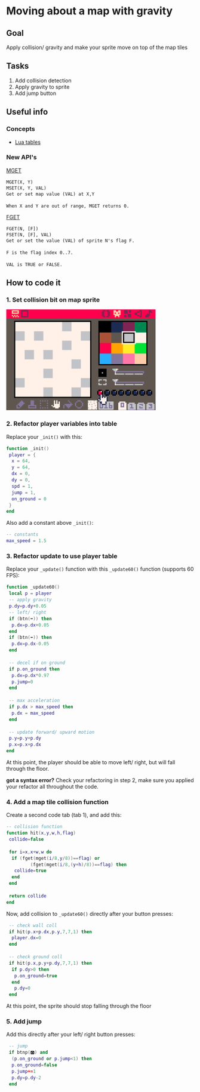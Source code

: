 # Moving about a map with gravity
## Goal
Apply collision/ gravity and make your sprite move on top of the map tiles
## Tasks
1. Add collision detection
2. Apply gravity to sprite
3. Add jump button
## Useful info
### Concepts
- [Lua tables](https://www.lexaloffle.com/dl/docs/pico-8_manual.html#Tables)
### New API's
[MGET](https://www.lexaloffle.com/dl/docs/pico-8_manual.html#MGET)
```
MGET(X, Y)
MSET(X, Y, VAL)
Get or set map value (VAL) at X,Y

When X and Y are out of range, MGET returns 0.
```
[FGET](https://www.lexaloffle.com/dl/docs/pico-8_manual.html#FGET)
```
FGET(N, [F])
FSET(N, [F], VAL)
Get or set the value (VAL) of sprite N's flag F.

F is the flag index 0..7.

VAL is TRUE or FALSE.
```

## How to code it
### 1. Set collision bit on map sprite
<img src="./assets/collision-bit.png" width="400"/>

### 2. Refactor player variables into table
Replace your `_init()` with this:
```lua
function _init()
 player = {
  x = 64,
  y = 64,
  dx = 0,
  dy = 0,
  spd = 1,
  jump = 1,
  on_ground = 0
 }
end
```
Also add a constant above `_init()`:
```lua
-- constants
max_speed = 1.5
```


### 3. Refactor update to use player table
Replace your `_update()` function with this `_update60()` function (supports 60 FPS):
```lua
function _update60()
 local p = player
 -- apply gravity
 p.dy=p.dy+0.05
 -- left/ right
 if (btn(➡️)) then
  p.dx=p.dx+0.05
 end
 if (btn(⬅️)) then
  p.dx=p.dx-0.05
 end

 -- decel if on ground
 if p.on_ground then
  p.dx=p.dx*0.97
  p.jump=0
 end

 -- max acceleration
 if p.dx > max_speed then
  p.dx = max_speed
 end

 -- update forward/ upward motion
 p.y=p.y+p.dy
 p.x=p.x+p.dx
end
```
At this point, the player should be able to move left/ right, but will fall through the floor.

**got a syntax error?** Check your refactoring in step 2, make sure you applied your refactor all throughout the code.

### 4. Add a map tile collision function
Create a second code tab (tab 1), and add this:
```lua
-- collision function
function hit(x,y,w,h,flag)
 collide=false

 for i=x,x+w,w do
  if (fget(mget(i/8,y/8))==flag) or
         (fget(mget(i/8,(y+h)/8))==flag) then
   collide=true
  end
 end

 return collide
end
```

Now, add collision to `_update60()` directly after your button presses:
```lua
 -- check wall coll
 if hit(p.x+p.dx,p.y,7,7,1) then
  player.dx=0
 end

 -- check ground coll
 if hit(p.x,p.y+p.dy,7,7,1) then
  if p.dy>0 then
   p.on_ground=true
  end
   p.dy=0
 end
```
At this point, the sprite should stop falling through the floor

### 5. Add jump
Add this directly after your left/ right button presses:
```lua
 -- jump
 if btnp(🅾️) and
  (p.on_ground or p.jump<1) then
  p.on_ground=false
  p.jump+=1
  p.dy=p.dy-2
 end
 ```
